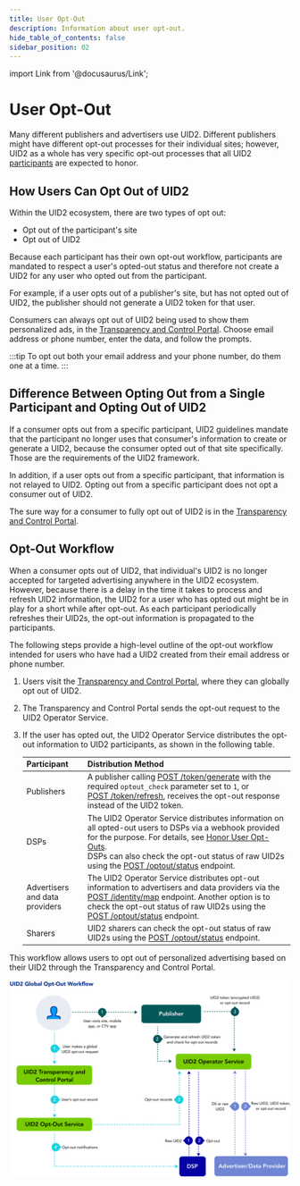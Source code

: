 ```yaml
---
title: User Opt-Out
description: Information about user opt-out.
hide_table_of_contents: false
sidebar_position: 02
---
```


import Link from '@docusaurus/Link';

# User Opt-Out

Many different publishers and advertisers use UID2. Different publishers might have different opt-out processes for their individual sites; however, UID2 as a whole has very specific opt-out processes that all UID2 [participants](overviews/participants-overview.md#uid2-external-participants) are expected to honor.

## How Users Can Opt Out of UID2

Within the UID2 ecosystem, there are two types of opt out:
- Opt out of the participant's site
- Opt out of UID2

Because each participant has their own opt-out workflow, participants are mandated to respect a user's opted-out status and therefore not create a UID2 for any user who opted out from the participant.

For example, if a user opts out of a publisher's site, but has not opted out of UID2, the publisher should not generate a UID2 token for that user.  

Consumers can always opt out of UID2 being used to show them personalized ads, in the [Transparency and Control Portal](https://www.transparentadvertising.com/). Choose email address or phone number, enter the data, and follow the prompts.

:::tip
To opt out both your email address and your phone number, do them one at a time.
:::

## Difference Between Opting Out from a Single Participant and Opting Out of UID2

If a consumer opts out from a specific participant, UID2 guidelines mandate that the participant no longer uses that consumer's information to create or generate a UID2, because the consumer opted out of that site specifically. Those are the requirements of the UID2 framework.

In addition, if a user opts out from a specific participant, that information is not relayed to UID2. Opting out from a specific participant does not opt a consumer out of UID2.

The sure way for a consumer to fully opt out of UID2 is in the [Transparency and Control Portal](https://www.transparentadvertising.com/).

## Opt-Out Workflow

When a consumer opts out of UID2, that individual's UID2 is no longer accepted for targeted advertising anywhere in the UID2 ecosystem. However, because there is a delay in the time it takes to process and refresh UID2 information, the UID2 for a user who has opted out might be in play for a short while after opt-out. As each participant periodically refreshes their UID2s, the opt-out information is propagated to the participants.

The following steps provide a high-level outline of the opt-out workflow intended for users who have had a UID2 created from their email address or phone number. 

1. Users visit the [Transparency and Control Portal](https://www.transparentadvertising.com/), where they can globally opt out of UID2.
2. The Transparency and Control Portal sends the opt-out request to the UID2 <Link href="../ref-info/glossary-uid#gl-operator-service">Operator Service</Link>.
3. If the user has opted out, the UID2 Operator Service distributes the opt-out information to UID2 participants, as shown in the following table.

   | Participant | Distribution Method |
   | :--- | :--- | 
   | Publishers | A publisher calling  [POST&nbsp;/token/generate](../endpoints/post-token-generate.md) with the required `optout_check` parameter set to `1`, or [POST&nbsp;/token/refresh](../endpoints/post-token-refresh.md), receives the opt-out response instead of the UID2 token. |
   | DSPs | The UID2 Operator Service distributes information on all opted-out users to DSPs via a webhook provided for the purpose. For details, see [Honor User Opt-Outs](../guides/dsp-guide#honor-user-opt-outs).<br/>DSPs can also check the opt-out status of raw UID2s using the [POST&nbsp;/optout/status](../endpoints/post-optout-status.md) endpoint. |
   | Advertisers and data providers | The UID2 Operator Service distributes opt-out information to advertisers and data providers via the [POST&nbsp;/identity/map](../endpoints/post-identity-map.md) endpoint. Another option is to check the opt-out status of raw UID2s using the [POST&nbsp;/optout/status](../endpoints/post-optout-status.md) endpoint. |
   | Sharers | UID2 sharers can check the opt-out status of raw UID2s using the [POST&nbsp;/optout/status](../endpoints/post-optout-status.md) endpoint. |

This workflow allows users to opt out of personalized advertising based on their UID2 through the Transparency and Control Portal.

![User Trust Workflow](images/UID2GlobalOptoutWorkflow.svg)
